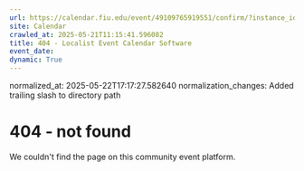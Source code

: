 ```yaml
---
url: https://calendar.fiu.edu/event/49109765919551/confirm/?instance_id=49109765955414&return=https%3A%2F%2Fcalendar.fiu.edu%2Fcalendar%3Fevent_types%255B%255D%3D37290279036119
site: Calendar
crawled_at: 2025-05-21T11:15:41.596082
title: 404 - Localist Event Calendar Software
event_date: 
dynamic: True
---
```

normalized_at: 2025-05-22T17:17:27.582640
normalization_changes: Added trailing slash to directory path

# 404 - not found
We couldn't find the page on this community event platform.
